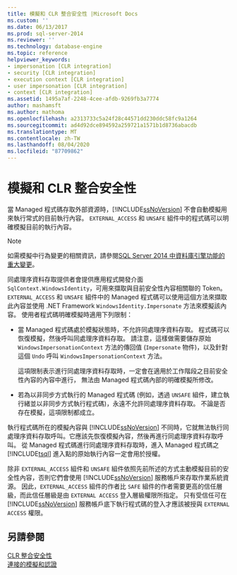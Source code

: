 ```yaml
---
title: 模擬和 CLR 整合安全性 |Microsoft Docs
ms.custom: ''
ms.date: 06/13/2017
ms.prod: sql-server-2014
ms.reviewer: ''
ms.technology: database-engine
ms.topic: reference
helpviewer_keywords:
- impersonation [CLR integration]
- security [CLR integration]
- execution context [CLR integration]
- user impersonation [CLR integration]
- context [CLR integration]
ms.assetid: 1495a7af-2248-4cee-afdb-9269fb3a7774
author: mashamsft
ms.author: mathoma
ms.openlocfilehash: a2313733c5a24f28c44571dd230ddc58fc9a1264
ms.sourcegitcommit: ad4d92dce894592a259721a1571b1d8736abacdb
ms.translationtype: MT
ms.contentlocale: zh-TW
ms.lasthandoff: 08/04/2020
ms.locfileid: "87709862"
---
```

# <a name="impersonation-and-clr-integration-security"></a>模擬和 CLR 整合安全性
  當 Managed 程式碼存取外部資源時，[!INCLUDE[ssNoVersion](../../includes/ssnoversion-md.md)] 不會自動模擬用來執行常式的目前執行內容。 `EXTERNAL_ACCESS` 和 `UNSAFE` 組件中的程式碼可以明確模擬目前的執行內容。  
  
> [!NOTE]  
>  如需模擬中行為變更的相關資訊，請參閱[SQL Server 2014 中資料庫引擎功能的重大變更](../breaking-changes-to-database-engine-features-in-sql-server-2016.md)。  
  
 同處理序資料存取提供者會提供應用程式開發介面 `SqlContext.WindowsIdentity`，可用來擷取與目前安全性內容相關聯的 Token。 `EXTERNAL_ACCESS` 和 `UNSAFE` 組件中的 Managed 程式碼可以使用這個方法來擷取此內容並使用 .NET Framework `WindowsIdentity.Impersonate` 方法來模擬該內容。 使用者程式碼明確模擬時適用下列限制：  
  
-   當 Managed 程式碼處於模擬狀態時，不允許同處理序資料存取。 程式碼可以恢復模擬，然後呼叫同處理序資料存取。 請注意，這樣做需要儲存原始 `WindowsImpersonationContext` 方法的傳回值 (`Impersonate` 物件)，以及針對這個 `Undo` 呼叫 `WindowsImpersonationContext` 方法。  
  
     這項限制表示進行同處理序資料存取時，一定會在適用於工作階段之目前安全性內容的內容中進行， 無法由 Managed 程式碼內部的明確模擬所修改。  
  
-   若為以非同步方式執行的 Managed 程式碼 (例如，透過 `UNSAFE` 組件，建立執行緒並以非同步方式執行程式碼)，永遠不允許同處理序資料存取。 不論是否存在模擬，這項限制都成立。  
  
 執行程式碼所在的模擬內容與 [!INCLUDE[ssNoVersion](../../includes/ssnoversion-md.md)] 不同時，它就無法執行同處理序資料存取呼叫。它應該先恢復模擬內容，然後再進行同處理序資料存取呼叫。 從 Managed 程式碼進行同處理序資料存取時，進入 Managed 程式碼之 [!INCLUDE[tsql](../../includes/tsql-md.md)] 進入點的原始執行內容一定會用於授權。  
  
 除非 `EXTERNAL_ACCESS` 組件和 `UNSAFE` 組件依照先前所述的方式主動模擬目前的安全性內容，否則它們會使用 [!INCLUDE[ssNoVersion](../../includes/ssnoversion-md.md)] 服務帳戶來存取作業系統資源。 因此，`EXTERNAL_ACCESS` 組件的作者比 `SAFE` 組件的作者需要更高的信任層級，而此信任層級是由 `EXTERNAL ACCESS` 登入層級權限所指定。 只有受信任可在 [!INCLUDE[ssNoVersion](../../includes/ssnoversion-md.md)] 服務帳戶底下執行程式碼的登入才應該被授與 `EXTERNAL ACCESS` 權限。  
  
## <a name="see-also"></a>另請參閱  
 [CLR 整合安全性](../../relational-databases/clr-integration/security/clr-integration-security.md)   
 [連接的模擬和認證](../../relational-databases/clr-integration/data-access/impersonation-and-credentials-for-connections.md)  
  
  
